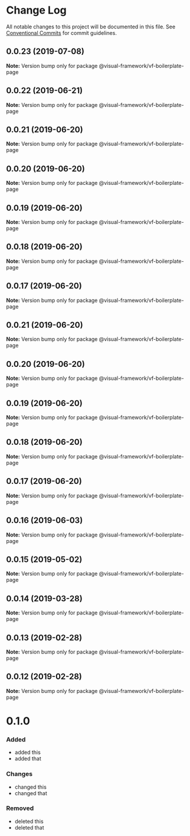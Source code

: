 # Change Log

All notable changes to this project will be documented in this file.
See [Conventional Commits](https://conventionalcommits.org) for commit guidelines.

## 0.0.23 (2019-07-08)

**Note:** Version bump only for package @visual-framework/vf-boilerplate-page





## 0.0.22 (2019-06-21)

**Note:** Version bump only for package @visual-framework/vf-boilerplate-page





## 0.0.21 (2019-06-20)

**Note:** Version bump only for package @visual-framework/vf-boilerplate-page





## 0.0.20 (2019-06-20)

**Note:** Version bump only for package @visual-framework/vf-boilerplate-page





## 0.0.19 (2019-06-20)

**Note:** Version bump only for package @visual-framework/vf-boilerplate-page





## 0.0.18 (2019-06-20)

**Note:** Version bump only for package @visual-framework/vf-boilerplate-page





## 0.0.17 (2019-06-20)

**Note:** Version bump only for package @visual-framework/vf-boilerplate-page





## 0.0.21 (2019-06-20)

**Note:** Version bump only for package @visual-framework/vf-boilerplate-page





## 0.0.20 (2019-06-20)

**Note:** Version bump only for package @visual-framework/vf-boilerplate-page





## 0.0.19 (2019-06-20)

**Note:** Version bump only for package @visual-framework/vf-boilerplate-page





## 0.0.18 (2019-06-20)

**Note:** Version bump only for package @visual-framework/vf-boilerplate-page





## 0.0.17 (2019-06-20)

**Note:** Version bump only for package @visual-framework/vf-boilerplate-page





## 0.0.16 (2019-06-03)

**Note:** Version bump only for package @visual-framework/vf-boilerplate-page





## 0.0.15 (2019-05-02)

**Note:** Version bump only for package @visual-framework/vf-boilerplate-page





## 0.0.14 (2019-03-28)

**Note:** Version bump only for package @visual-framework/vf-boilerplate-page





## 0.0.13 (2019-02-28)

**Note:** Version bump only for package @visual-framework/vf-boilerplate-page





## 0.0.12 (2019-02-28)

**Note:** Version bump only for package @visual-framework/vf-boilerplate-page





# 0.1.0

### Added
- added this
- added that

### Changes

- changed this
- changed that

### Removed

- deleted this
- deleted that
